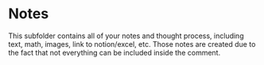 # Notes
This subfolder contains all of your notes and thought process, including text, math, images, link to notion/excel, etc. 
Those notes are created due to the fact that not everything can be included inside the comment. 
